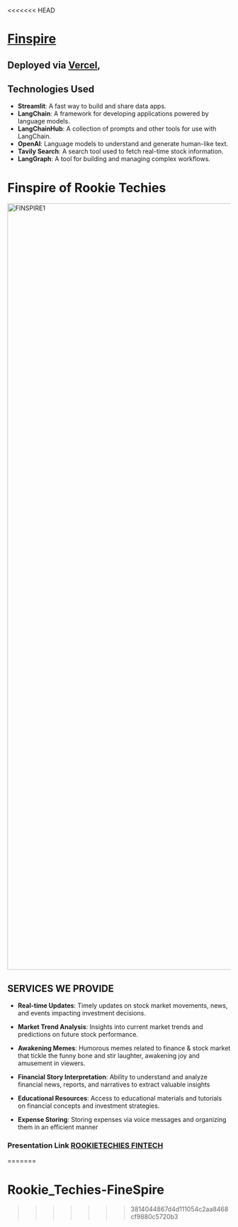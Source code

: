 <<<<<<< HEAD
# [Finspire](https://rookietechies-finspire.vercel.app/)
## Deployed via [Vercel](https://vercel.com/), 

## Technologies Used

- **Streamlit**: A fast way to build and share data apps.
- **LangChain**: A framework for developing applications powered by language models.
- **LangChainHub**: A collection of prompts and other tools for use with LangChain.
- **OpenAI**: Language models to understand and generate human-like text.
- **Tavily Search**: A search tool used to fetch real-time stock information.
- **LangGraph**: A tool for building and managing complex workflows.


# Finspire of Rookie Techies

<img width="1728" alt="FINSPIRE1" src="https://github.com/RookieTechies-FinWise/.github/assets/122113456/3ae78426-efc8-4658-a80c-4c2e074c77f4">

## SERVICES WE PROVIDE

- **Real-time Updates**: Timely updates on stock market movements, news, and events impacting investment decisions.

- **Market Trend Analysis**: Insights into current market trends and predictions on future stock performance.
- **Awakening Memes**: Humorous memes related to finance & stock market that tickle the funny bone and stir laughter, awakening joy and amusement in viewers.
- **Financial Story Interpretation**: Ability to understand and analyze financial news, reports, and narratives to extract valuable insights
- **Educational Resources**: Access to educational materials and tutorials on financial concepts and investment strategies.
- **Expense Storing**: Storing expenses via voice messages and organizing them in an efficient manner

### Presentation Link [ROOKIETECHIES FINTECH](https://github.com/TanmayNewatia/FinSpire/files/15446769/ROOKIETECHIES.FINTECH.pdf)
=======
# Rookie_Techies-FineSpire
>>>>>>> 3814044867d4d111054c2aa8468cf9880c5720b3
